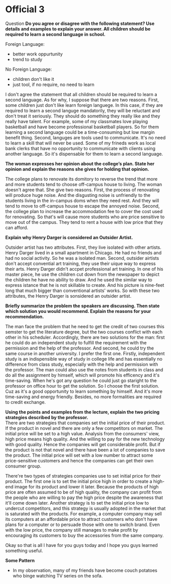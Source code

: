 # Official 3
Question
**Do you agree or disagree with the following statement? Use details and examples to explain your answer. All children should be required to learn a second language in school.**

Foreign Language:
* better work oppurtunity
* trend to study

No Foreign Language:
* children don't like it
* just tool, if no require, no need to learn

I don't agree the statement that all children should be required to learn a second language. As for why, I suppose that there are two reasons. First, some children just don't like learn foreign languege. In this case, if they are required to learn a second languge mandatorily, they will be reluctant and don't treat it seriously. They should do something they really like and they really have talent. For example, some of my classmates love playing basketball and have become professional basketball players. So for them learning a second language could be a time-consuming but low margin benefit thing. Second, languges are tools used to communicate. It's no need to learn a skill that will never be used. Some of my frineds work as local bank clerks that have no opportunity to communicate with clients using another language. So it's dispensable for them to learn a second language.


**The woman expresses her opinion about the college’s plan. State her opinion and explain the reasons she gives for holding that opinion.**   

The college plans to renovate its domitory to reverse the trend that more and more students tend to choose off-campus house to living. The woman doesn't agree that. She give two reasons. First, the process of renovating will produce huge noise. And the disgusting noise is unfriendly to the students living in the in-campus doms when they need rest. And they will tend to move to off-campus house to escape the annoyed noise. Second, the college plan to increase the accommodation fee to cover the cost used for renovating. So that's will cause more students who are price sensitive to move out of the campus. They tend to rent a house with low price that they can afford.


**Explain why Henry Darger is considered an Outsider Artist.**  

Outsider artist has two attributes. First, they live isolated with other artists. Henry Darger lived in a small apartment in Chicago. He had no friends and had no social activity. So he was a isolated man. Second, outsider airtists don't accept convential art training, they use their uique way to express their arts. Henry Darger didn't accpet professional art training. In one of his master piece, he use the children cut down from the newspaper to depict the children he have no ability to draw. And he used the similar way to express istance that he is not skillable to create. And his picture is nine-feet long that much bigger than conventional artists' works. So with these two attributes, the Henry Darger is sonsidered an outsider artist.


**Briefly summarize the problem the speakers are discussing. Then state which solution you would recommend. Explain the reasons for your recommendation.**   

The man face the problem that he need to get the credit of two courses this semster to get the literature degree, but the two courses conflict with each other in his scheduler. Accordingly, there are two solutions for the man: first he could do an independent study to fulfill the requirement with the permission and the help of the professor. And second, he could try the same course in another university. I prefer the first one. Firstly, independent study is an indispensible way of study in college life and has essentially no difference from class study, especially with the help and permission with the professor. The man could also use the notes from students in class and do all the assignment by himself, which will promote his efficency and it's time-saving. When he's got any question he could just go staright to the professor on office hour to get the solution. So I choose the first solution. Cuz as it's a good opportunity to learn something by himself. And it's more time-saving and energy friendly. Besides, no more formalities are required to credit exchange.


**Using the points and examples from the lecture, explain the two pricing strategies described by the professor.**  
There are two strategies that companies set the initial price of their product. If the product in novel and there are only a few competitors on market. The initial price will be set to a high value. Analysis from the consumers' view, high price means high quality. And the willing to pay for the new technology with good quality. Hence the companies will get considerable profit. But if the product is not that novel and there have been a lot of companies to save the product. The initial price will set with a low number to attract some price-sensitive customers and hence the companies can get their own consumer group.

There're two types of strategies companies use to set initial price for their product. The first one is to set the initial price high in order to create a high-end image for its product and lower it later. Because the products of high price are often assumed to be of high quality, the company can profit from the people who are willing to pay the high price despite the awareness that it'll come down later. Another strategy is to set the initial price low to undercut competitors, and this strategy is usually adopted in the market that is saturated with the products. For example, a computer company may sell its computers at an affordable price to attract customers who don't have plans for a computer or to persuade those with one to switch brand. Even with the low price, the company still manages to make profit by encouraging its customers to buy the accessories from the same company.


Okay so that is all I have for you guys today and I hope you guys learned something useful.

__Some Pattern__
* In my observation, many of my friends have become couch potatoes who binge watching TV series on the sofa.

